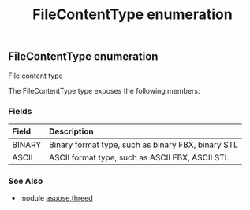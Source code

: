 ﻿---
title: FileContentType enumeration
second_title: Aspose.3D for Python via .NET API References
description: 
type: docs
weight: 250
url: /python-net/aspose.threed/filecontenttype/
is_root: false
---

## FileContentType enumeration

File content type



The FileContentType type exposes the following members:

### Fields
| Field | Description |
| :- | :- |
| BINARY | Binary format type, such as binary FBX, binary STL |
| ASCII | ASCII format type, such as ASCII FBX, ASCII STL |



### See Also
* module [aspose.threed](..)
